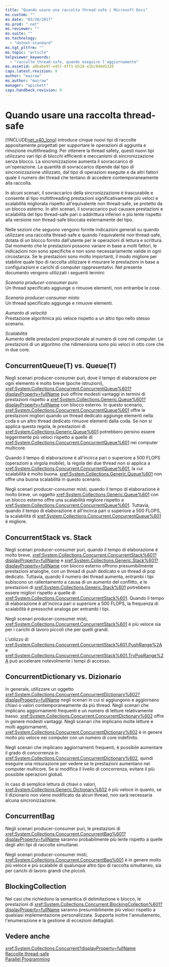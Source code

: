```yaml
---
title: "Quando usare una raccolta thread-safe | Microsoft Docs"
ms.custom: ""
ms.date: "03/30/2017"
ms.prod: ".net"
ms.reviewer: ""
ms.suite: ""
ms.technology: 
  - "dotnet-standard"
ms.tgt_pltfrm: ""
ms.topic: "article"
helpviewer_keywords: 
  - "raccolte thread-safe, quando eseguire l'aggiornamento"
ms.assetid: a9babe97-e457-4ff3-b528-a1bc940d5320
caps.latest.revision: 9
author: "mairaw"
ms.author: "mairaw"
manager: "wpickett"
caps.handback.revision: 9
---
```

# Quando usare una raccolta thread-safe
[!INCLUDE[net_v40_long](../../../../includes/net-v40-long-md.md)] introduce cinque nuovi tipi di raccolte appositamente progettati per supportare le operazioni di aggiunta e rimozione multithreading.  Per ottenere la thread safety, questi nuovi tipi utilizzano vari tipi di blocchi efficienti e meccanismi di sincronizzazione senza blocco.  La sincronizzazione aumenta il sovraccarico di un'operazione.  La quantità di sovraccarico dipende dal tipo di sincronizzazione utilizzato, dal tipo di operazioni eseguite e da altri fattori quale il numero dei thread che tentano di accedere contemporaneamente alla raccolta.  
  
 In alcuni scenari, il sovraccarico della sincronizzazione è trascurabile e consente al tipo multithreading prestazioni significativamente più veloci e scalabilità migliorata rispetto all'equivalente non thread\-safe, se protetto da un blocco esterno.  In altri scenari, il sovraccarico può causare prestazioni e scalabilità del tipo thread\-safe pari o addirittura inferiori e più lente rispetto alla versione non thread\-safe bloccata esternamente del tipo.  
  
 Nelle sezioni che seguono vengono fornite indicazioni generali su quando utilizzare una raccolta thread\-safe e quando l'equivalente non thread\-safe, dotata di un blocco fornito dall'utente per le operazioni di lettura e scrittura.  Dal momento che le prestazioni possono variare in base a molti fattori, le indicazioni non sono specifiche e non sono necessariamente valide in ogni circostanza.  Se le prestazioni sono molto importanti, il modo migliore per stabilire quale tipo di raccolta utilizzare è misurare le prestazioni in base a configurazioni e carichi di computer rappresentativi.  Nel presente documento vengono utilizzati i seguenti termini:  
  
 *Scenario producer\-consumer puro*  
 Un thread specificato aggiunge o rimuove elementi, non entrambe le cose.  
  
 *Scenario producer\-consumer misto*  
 Un thread specificato aggiunge e rimuove elementi.  
  
 *Aumento di velocità*  
 Prestazione algoritmica più veloce rispetto a un altro tipo nello stesso scenario.  
  
 *Scalabilità*  
 Aumento delle prestazioni proporzionale al numero di core nel computer.  Le prestazioni di un algoritmo che ridimensiona sono più veloci in otto core che in due core.  
  
## ConcurrentQueue\(T\) vs. Queue\(T\)  
 Negli scenari producer\-consumer puri, dove il tempo di elaborazione per ogni elemento è molto breve \(poche istruzioni\), <xref:System.Collections.Concurrent.ConcurrentQueue%601?displayProperty=fullName> può offrire modesti vantaggi in termini di prestazioni rispetto a <xref:System.Collections.Generic.Queue%601?displayProperty=fullName> con blocco esterno.  In questo scenario, <xref:System.Collections.Concurrent.ConcurrentQueue%601> offre le prestazioni migliori quando un thread dedicato aggiunge elementi nella coda e un altro thread dedicato rimuove elementi dalla coda.  Se non si applica questa regola, le prestazioni di <xref:System.Collections.Generic.Queue%601> potrebbero persino essere leggermente più veloci rispetto a quelle di <xref:System.Collections.Concurrent.ConcurrentQueue%601> nei computer multicore.  
  
 Quando il tempo di elaborazione è all'incirca pari o superiore a 500 FLOPS \(operazioni a virgola mobile\), la regola dei due thread non si applica a <xref:System.Collections.Concurrent.ConcurrentQueue%601>, la cui scalabilità è molto buona.  <xref:System.Collections.Generic.Queue%601> non offre una buona scalabilità in questo scenario.  
  
 Negli scenari producer\-consumer misti, quando il tempo di elaborazione è molto breve, un oggetto <xref:System.Collections.Generic.Queue%601> con un blocco esterno offre una scalabilità migliore rispetto a <xref:System.Collections.Concurrent.ConcurrentQueue%601>.  Tuttavia, quando il tempo di elaborazione è all'incirca pari o superiore a 500 FLOPS, la scalabilità di <xref:System.Collections.Concurrent.ConcurrentQueue%601> è migliore.  
  
## ConcurrentStack vs. Stack  
 Negli scenari producer\-consumer puri, quando il tempo di elaborazione è molto breve, <xref:System.Collections.Concurrent.ConcurrentStack%601?displayProperty=fullName> e <xref:System.Collections.Generic.Stack%601?displayProperty=fullName> con blocco esterno offrono presumibilmente prestazioni analoghe, con un thread di push dedicato e un thread di pop dedicato.  Tuttavia, quando il numero dei thread aumenta, entrambi i tipi subiscono un rallentamento a causa di un aumento del conflitto, e le prestazioni di <xref:System.Collections.Generic.Stack%601> potrebbero essere migliori rispetto a quelle di <xref:System.Collections.Concurrent.ConcurrentStack%601>.  Quando il tempo di elaborazione è all'incirca pari o superiore a 500 FLOPS, la frequenza di scalabilità è pressoché analoga per entrambi i tipi.  
  
 Negli scenari producer\-consumer misti, <xref:System.Collections.Concurrent.ConcurrentStack%601> è più veloce sia per i carichi di lavoro piccoli che per quelli grandi.  
  
 L'utilizzo di <xref:System.Collections.Concurrent.ConcurrentStack%601.PushRange%2A> e <xref:System.Collections.Concurrent.ConcurrentStack%601.TryPopRange%2A> può accelerare notevolmente i tempi di accesso.  
  
## ConcurrentDictionary vs. Dizionario  
 In generale, utilizzare un oggetto <xref:System.Collections.Concurrent.ConcurrentDictionary%602?displayProperty=fullName> negli scenari in cui si aggiungono e aggiornano chiavi o valori contemporaneamente da più thread.  Negli scenari che implicano aggiornamenti frequenti e un numero di letture relativamente basso, <xref:System.Collections.Concurrent.ConcurrentDictionary%602> offre in genere modesti vantaggi.  Negli scenari che implicano molte letture e molti aggiornamenti, <xref:System.Collections.Concurrent.ConcurrentDictionary%602> è in genere molto più veloce nei computer con un numero di core indefinito.  
  
 Negli scenari che implicano aggiornamenti frequenti, è possibile aumentare il grado di concorrenza in <xref:System.Collections.Concurrent.ConcurrentDictionary%602>, quindi eseguire una misurazione per vedere se le prestazioni aumentano nei computer multicore.  Se si modifica il livello di concorrenza, evitare il più possibile operazioni globali.  
  
 In caso di semplice lettura di chiavi o valori, <xref:System.Collections.Generic.Dictionary%602> è più veloce in quanto, se il dizionario non viene modificato da alcun thread, non sarà necessaria alcuna sincronizzazione.  
  
## ConcurrentBag  
 Negli scenari producer\-consumer puri, le prestazioni di <xref:System.Collections.Concurrent.ConcurrentBag%601?displayProperty=fullName> saranno probabilmente più lente rispetto a quelle degli altri tipi di raccolte simultanei.  
  
 Negli scenari producer\-consumer misti, <xref:System.Collections.Concurrent.ConcurrentBag%601> è in genere molto più veloce e più scalabile di qualunque altro tipo di raccolta simultaneo, sia per carichi di lavoro grandi che piccoli.  
  
## BlockingCollection  
 Nei casi che richiedono la semantica di delimitazione e blocco, le prestazioni di <xref:System.Collections.Concurrent.BlockingCollection%601?displayProperty=fullName> saranno presumibilmente più veloci rispetto a qualsiasi implementazione personalizzata.  Supporta inoltre l'annullamento, l'enumerazione e la gestione di eccezioni dettagliati.  
  
## Vedere anche  
 <xref:System.Collections.Concurrent?displayProperty=fullName>   
 [Raccolte thread\-safe](../../../../docs/standard/collections/thread-safe/index.md)   
 [Parallel Programming](../../../../docs/standard/parallel-programming/index.md)